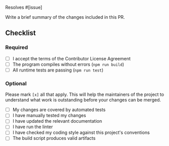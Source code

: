 Resolves #[issue]

Write a brief summary of the changes included in this PR.

## Checklist

### Required

- [ ] I accept the terms of the Contributor License Agreement
- [ ] The program compiles without errors (`npm run build`)
- [ ] All runtime tests are passing (`npm run test`)

### Optional

Please mark `[x]` all that apply. This will help the maintainers of the project
to understand what work is outstanding before your changes can be merged.

- [ ] My changes are covered by automated tests
- [ ] I have manually tested my changes
- [ ] I have updated the relevant documentation
- [ ] I have run the linter
- [ ] I have checked my coding style against this project's conventions
- [ ] The build script produces valid artifacts
